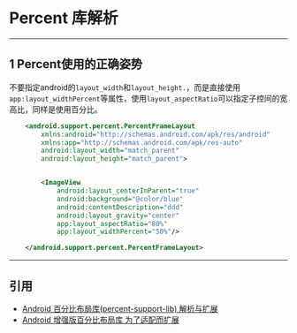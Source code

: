# Percent 库解析

---
## 1 Percent使用的正确姿势

不要指定android的`layout_width`和`layout_height.`，而是直接使用`app:layout_widthPercent`等属性，使用`layout_aspectRatio`可以指定子控间的宽高比，同样是使用百分比。

```xml
    <android.support.percent.PercentFrameLayout
        xmlns:android="http://schemas.android.com/apk/res/android"
        xmlns:app="http://schemas.android.com/apk/res-auto"
        android:layout_width="match_parent"
        android:layout_height="match_parent">


        <ImageView
            android:layout_centerInParent="true"
            android:background="@color/blue"
            android:contentDescription="ddd"
            android:layout_gravity="center"
            app:layout_aspectRatio="80%"
            app:layout_widthPercent="50%"/>

    </android.support.percent.PercentFrameLayout>
```

---
## 引用

- [Android 百分比布局库(percent-support-lib) 解析与扩展](http://blog.csdn.net/lmj623565791/article/details/46695347)
- [Android 增强版百分比布局库 为了适配而扩展](http://blog.csdn.net/lmj623565791/article/details/46767825)